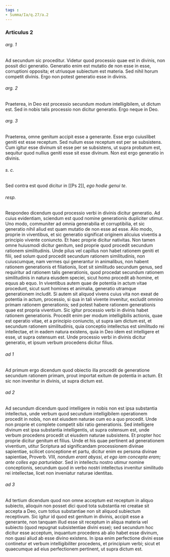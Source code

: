 ```yaml
---
tags : 
- Summa/Ia/q.27/a.2
---
```


### Articulus 2

###### arg. 1
Ad secundum sic proceditur. Videtur quod processio quae est in divinis, non possit dici generatio. Generatio enim est mutatio de non esse in esse, corruptioni opposita; et utriusque subiectum est materia. Sed nihil horum competit divinis. Ergo non potest generatio esse in divinis.

###### arg. 2
Praeterea, in Deo est processio secundum modum intelligibilem, ut dictum est. Sed in nobis talis processio non dicitur generatio. Ergo neque in Deo.

###### arg. 3
Praeterea, omne genitum accipit esse a generante. Esse ergo cuiuslibet geniti est esse receptum. Sed nullum esse receptum est per se subsistens. Cum igitur esse divinum sit esse per se subsistens, ut supra probatum est, sequitur quod nullius geniti esse sit esse divinum. Non est ergo generatio in divinis.

###### s. c.
Sed contra est quod dicitur in [[Ps 2]], *ego hodie genui te*.

###### resp.
Respondeo dicendum quod processio verbi in divinis dicitur generatio. Ad cuius evidentiam, sciendum est quod nomine generationis dupliciter utimur. Uno modo, communiter ad omnia generabilia et corruptibilia, et sic generatio nihil aliud est quam mutatio de non esse ad esse. Alio modo, proprie in viventibus, et sic generatio significat originem alicuius viventis a principio vivente coniuncto. Et haec proprie dicitur nativitas. Non tamen omne huiusmodi dicitur genitum, sed proprie quod procedit secundum rationem similitudinis. Unde pilus vel capillus non habet rationem geniti et filii, sed solum quod procedit secundum rationem similitudinis, non cuiuscumque, nam vermes qui generantur in animalibus, non habent rationem generationis et filiationis, licet sit similitudo secundum genus, sed requiritur ad rationem talis generationis, quod procedat secundum rationem similitudinis in natura eiusdem speciei, sicut homo procedit ab homine, et equus ab equo. In viventibus autem quae de potentia in actum vitae procedunt, sicut sunt homines et animalia, generatio utramque generationem includit. Si autem sit aliquod vivens cuius vita non exeat de potentia in actum, processio, si qua in tali vivente invenitur, excludit omnino primam rationem generationis; sed potest habere rationem generationis quae est propria viventium. Sic igitur processio verbi in divinis habet rationem generationis. Procedit enim per modum intelligibilis actionis, quae est operatio vitae, et a principio coniuncto, ut supra iam dictum est, et secundum rationem similitudinis, quia conceptio intellectus est similitudo rei intellectae, et in eadem natura existens, quia in Deo idem est intelligere et esse, ut supra ostensum est. Unde processio verbi in divinis dicitur generatio, et ipsum verbum procedens dicitur filius.

###### ad 1
Ad primum ergo dicendum quod obiectio illa procedit de generatione secundum rationem primam, prout importat exitum de potentia in actum. Et sic non invenitur in divinis, ut supra dictum est.

###### ad 2
Ad secundum dicendum quod intelligere in nobis non est ipsa substantia intellectus, unde verbum quod secundum intelligibilem operationem procedit in nobis, non est eiusdem naturae cum eo a quo procedit. Unde non proprie et complete competit sibi ratio generationis. Sed intelligere divinum est ipsa substantia intelligentis, ut supra ostensum est, unde verbum procedens procedit ut eiusdem naturae subsistens. Et propter hoc proprie dicitur genitum et filius. Unde et his quae pertinent ad generationem viventium, utitur Scriptura ad significandam processionem divinae sapientiae, scilicet conceptione et partu, dicitur enim ex persona divinae sapientiae, Proverb. VIII, *nondum erant abyssi, et ego iam concepta eram; ante colles ego parturiebar*. Sed in intellectu nostro utimur nomine conceptionis, secundum quod in verbo nostri intellectus invenitur similitudo rei intellectae, licet non inveniatur naturae identitas.

###### ad 3
Ad tertium dicendum quod non omne acceptum est receptum in aliquo subiecto, alioquin non posset dici quod tota substantia rei creatae sit accepta a Deo, cum totius substantiae non sit aliquod subiectum receptivum. Sic igitur id quod est genitum in divinis, accipit esse a generante, non tanquam illud esse sit receptum in aliqua materia vel subiecto (quod repugnat subsistentiae divini esse); sed secundum hoc dicitur esse acceptum, inquantum procedens ab alio habet esse divinum, non quasi aliud ab esse divino existens. In ipsa enim perfectione divini esse continetur et verbum intelligibiliter procedens, et principium verbi; sicut et quaecumque ad eius perfectionem pertinent, ut supra dictum est.

